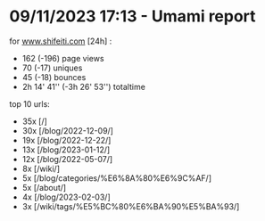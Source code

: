 # 09/11/2023 17:13 - Umami report
for www.shifeiti.com [24h] :

 - 162 (-196) page views
 - 70 (-17) uniques
 - 45 (-18) bounces
 - 2h 14' 41'' (-3h 26' 53'') totaltime


top 10 urls:
 - 35x [/]
 - 30x [/blog/2022-12-09/]
 - 19x [/blog/2022-12-22/]
 - 13x [/blog/2023-01-12/]
 - 12x [/blog/2022-05-07/]
 - 8x [/wiki/]
 - 5x [/blog/categories/%E6%8A%80%E6%9C%AF/]
 - 5x [/about/]
 - 4x [/blog/2023-02-03/]
 - 3x [/wiki/tags/%E5%BC%80%E6%BA%90%E5%BA%93/]


